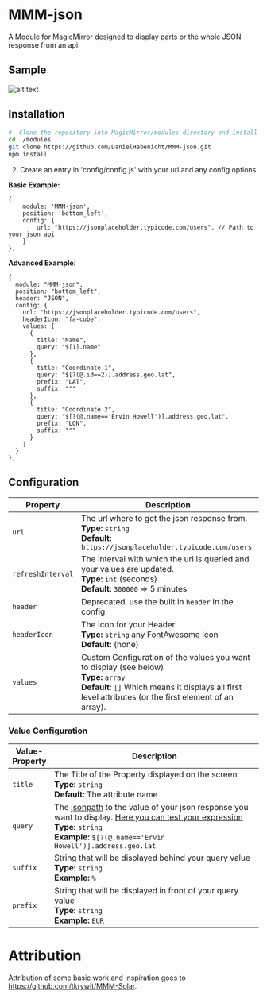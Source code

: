 # MMM-json

A Module for [MagicMirror](https://github.com/MichMich/MagicMirror) designed to display parts or the whole JSON response from an api.

## Sample

![alt text](https://github.com/DanielHabenicht/MMM-json/raw/main/sample.png "Example")

## Installation

```bash
#  Clone the repository into MagicMirror/modules directory and install the dependencies
cd ./modules
git clone https://github.com/DanielHabenicht/MMM-json.git
npm install
```

2. Create an entry in 'config/config.js' with your url and any config options.

**Basic Example:**

```jsonc
{
    module: 'MMM-json',
	position: 'bottom_left',
	config: {
		url: "https://jsonplaceholder.typicode.com/users", // Path to your json api
	}
},
```

**Advanced Example:**

```jsonc
{
  module: "MMM-json",
  position: "bottom_left",
  header: "JSON",
  config: {
    url: "https://jsonplaceholder.typicode.com/users",
    headerIcon: "fa-cube",
    values: [
      {
        title: "Name",
        query: "$[1].name"
      },
      {
        title: "Coordinate 1",
        query: "$[?(@.id==2)].address.geo.lat",
        prefix: "LAT",
        suffix: "°"
      },
      {
        title: "Coordinate 2",
        query: "$[?(@.name=='Ervin Howell')].address.geo.lat",
        prefix: "LON",
        suffix: "°"
      }
    ]
  }
},
```

## Configuration

<table width="100%">
	<thead>
		<tr>
			<th>Property</th>
			<th width="100%">Description</th>
		</tr>
	<thead>
	<tbody>
		<tr>
			<td><code>url</code></td>
			<td>The url where to get the json response from.
				<br><b>Type:</b> <code>string</code>
				<br><b>Default:</b> <code>https://jsonplaceholder.typicode.com/users</code>
			</td>
		</tr>
		<tr>
			<td><code>refreshInterval</code></td>
			<td>The interval with which the url is queried and your values are updated.
				<br><b>Type:</b> <code>int</code> (seconds)
				<br><b>Default:</b> <code>300000</code> => 5 minutes
			</td>
		</tr>
		<tr>
			<td><del><code>header</code></del></td>
			<td>
      Deprecated, use the built in <code>header</code>
       in the config
			</td>
		</tr>
		<tr>
			<td><code>headerIcon</code></td>
			<td>The Icon for your Header
				<br><b>Type:</b> <code>string</code> <a href="https://fontawesome.com/icons?d=gallery">any FontAwesome Icon</a>
				<br><b>Default:</b> <code></code> (none)
			</td>
		</tr>
		<tr>
			<td><code>values</code></td>
			<td>Custom Configuration of the values you want to display (see below)
				<br><b>Type:</b> <code>array</code>
				<br><b>Default:</b> <code>[]</code> Which means it displays all first level attributes (or the first element of an array).
			</td>
		</tr>
	</tbody>
</table>

### Value Configuration

<table width="100%">
	<thead>
		<tr>
			<th>Value-Property</th>
			<th width="100%">Description</th>
		</tr>
	<thead>
	<tbody>
		<tr>
			<td><code>title</code></td>
			<td>The Title of the Property displayed on the screen
				<br><b>Type:</b> <code>string</code>
				<br><b>Default:</b> The attribute name
			</td>
		</tr>
		<tr>
			<td><code>query</code></td>
			<td>The <a href="https://restfulapi.net/json-jsonpath/">jsonpath</a> to the value of your json response you want to display. <a href="https://jsonpath.com/">Here you can test your expression</a>
				<br><b>Type:</b> <code>string</code>
				<br><b>Example:</b> <code>$[?(@.name=='Ervin Howell')].address.geo.lat</code>
			</td>
		</tr>
		<tr>
			<td><code>suffix</code></td>
			<td>String that will be displayed behind your query value
				<br><b>Type:</b> <code>string</code>
				<br><b>Example:</b> <code>%</code>
			</td>
		</tr>
    <tr>
			<td><code>prefix</code></td>
			<td>String that will be displayed in front of your query value
				<br><b>Type:</b> <code>string</code>
				<br><b>Example:</b> <code>EUR</code>
			</td>
		</tr>
	</tbody>
</table>

# Attribution

Attribution of some basic work and inspiration goes to https://github.com/tkrywit/MMM-Solar.

